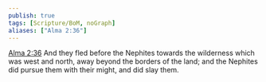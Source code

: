 ```yaml
---
publish: true
tags: [Scripture/BoM, noGraph]
aliases: ["Alma 2:36"]
---
```

[Alma 2:36](https://churchofjesuschrist.org/study/scriptures/bofm/alma/2?lang=eng&id=p36#p36) And they fled before the Nephites towards the wilderness which was west and north, away beyond the borders of the land; and the Nephites did pursue them with their might, and did slay them.
